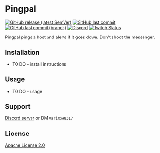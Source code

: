 #  Pingpal

[![GitHub release (latest SemVer)](https://img.shields.io/github/v/release/aosterwyk/Pingpal?sort=semver)](https://github.com/aosterwyk/Pingpal/releases) [![GitHub last commit](https://img.shields.io/github/last-commit/aosterwyk/Pingpal)](https://github.com/aosterwyk/Pingpal/commits/master) [![GitHub last commit (branch)](https://img.shields.io/github/last-commit/aosterwyk/Pingpal/dev?label=last%20commit%20%28dev%29)](https://github.com/aosterwyk/Pingpal/commits/dev) [![Discord](https://img.shields.io/discord/90687557523771392?color=000000&label=%20&logo=discord)](https://discord.gg/QNppY7T) [![Twitch Status](https://img.shields.io/twitch/status/varixx?label=%20&logo=twitch)](https://twitch.tv/VariXx) 

<!-- <img src="https://acceptdefaults.com/varibot-twitch-js/varibot.png" align="right" /> -->

Pingpal pings a host and alerts if it goes down. Don't shoot the messenger. 

## Installation

- TO DO - install instructions

## Usage

- TO DO - usage

## Support

[Discord server](https://discord.gg/QNppY7T) or DM `VariXx#8317`

## License
[Apache License 2.0](https://choosealicense.com/licenses/apache-2.0/)
